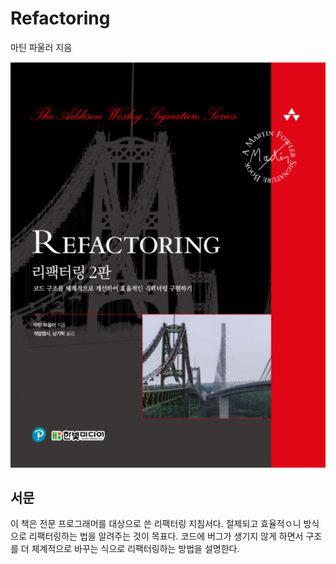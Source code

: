 # Refactoring

마틴 파울러 지음

![](Image/2022-03-10-21-24-54.png)


## 서문

이 책은 전문 프로그래머를 대상으로 쓴 리팩터링 지침서다. 절제되고 효율적ㅇ니 방식으로 리팩터링하는 법을 알려주는 것이 목표다. 코드에 버그가 생기지 않게 하면서 구조를 더 체계적으로 바꾸는 식으로 리팩터링하는 방법을 설명한다.